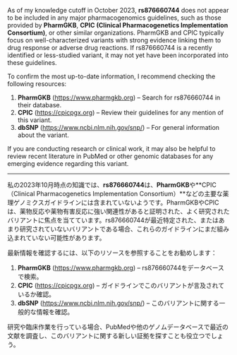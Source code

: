 As of my knowledge cutoff in October 2023, **rs876660744** does not appear to be included in any major pharmacogenomics guidelines, such as those provided by **PharmGKB**, **CPIC (Clinical Pharmacogenetics Implementation Consortium)**, or other similar organizations. PharmGKB and CPIC typically focus on well-characterized variants with strong evidence linking them to drug response or adverse drug reactions. If rs876660744 is a recently identified or less-studied variant, it may not yet have been incorporated into these guidelines.

To confirm the most up-to-date information, I recommend checking the following resources:
1. **PharmGKB** (https://www.pharmgkb.org) – Search for rs876660744 in their database.
2. **CPIC** (https://cpicpgx.org) – Review their guidelines for any mention of this variant.
3. **dbSNP** (https://www.ncbi.nlm.nih.gov/snp/) – For general information about the variant.

If you are conducting research or clinical work, it may also be helpful to review recent literature in PubMed or other genomic databases for any emerging evidence regarding this variant.

---

私の2023年10月時点の知識では、**rs876660744**は、**PharmGKB**や**CPIC（Clinical Pharmacogenetics Implementation Consortium）**などの主要な薬理ゲノミクスガイドラインには含まれていないようです。PharmGKBやCPICは、薬物反応や薬物有害反応に強い関連性があると証明された、よく研究されたバリアントに焦点を当てています。rs876660744が最近特定された、またはあまり研究されていないバリアントである場合、これらのガイドラインにまだ組み込まれていない可能性があります。

最新情報を確認するには、以下のリソースを参照することをお勧めします：
1. **PharmGKB** (https://www.pharmgkb.org) – rs876660744をデータベースで検索。
2. **CPIC** (https://cpicpgx.org) – ガイドラインでこのバリアントが言及されているか確認。
3. **dbSNP** (https://www.ncbi.nlm.nih.gov/snp/) – このバリアントに関する一般的な情報を確認。

研究や臨床作業を行っている場合、PubMedや他のゲノムデータベースで最近の文献を調査し、このバリアントに関する新しい証拠を探すことも役立つでしょう。